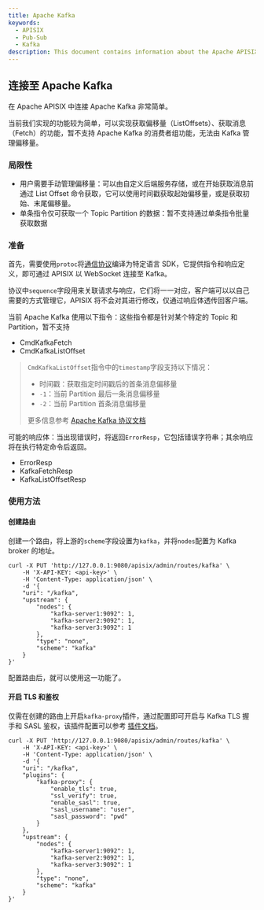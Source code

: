 ```yaml
---
title: Apache Kafka
keywords:
  - APISIX
  - Pub-Sub
  - Kafka
description: This document contains information about the Apache APISIX kafka pub-sub scenario.
---
```


<!--
#
# Licensed to the Apache Software Foundation (ASF) under one or more
# contributor license agreements.  See the NOTICE file distributed with
# this work for additional information regarding copyright ownership.
# The ASF licenses this file to You under the Apache License, Version 2.0
# (the "License"); you may not use this file except in compliance with
# the License.  You may obtain a copy of the License at
#
#     http://www.apache.org/licenses/LICENSE-2.0
#
# Unless required by applicable law or agreed to in writing, software
# distributed under the License is distributed on an "AS IS" BASIS,
# WITHOUT WARRANTIES OR CONDITIONS OF ANY KIND, either express or implied.
# See the License for the specific language governing permissions and
# limitations under the License.
#
-->

## 连接至 Apache Kafka

在 Apache APISIX 中连接 Apache Kafka 非常简单。

当前我们实现的功能较为简单，可以实现获取偏移量（ListOffsets）、获取消息（Fetch）的功能，暂不支持 Apache Kafka 的消费者组功能，无法由 Kafka 管理偏移量。

### 局限性

- 用户需要手动管理偏移量：可以由自定义后端服务存储，或在开始获取消息前通过 List Offset 命令获取，它可以使用时间戳获取起始偏移量，或是获取初始、末尾偏移量。
- 单条指令仅可获取一个 Topic Partition 的数据：暂不支持通过单条指令批量获取数据

### 准备

首先，需要使用`protoc`将[通信协议](../../../../apisix/pubsub.proto)编译为特定语言 SDK，它提供指令和响应定义，即可通过 APISIX 以 WebSocket 连接至 Kafka。

协议中`sequence`字段用来关联请求与响应，它们将一一对应，客户端可以以自己需要的方式管理它，APISIX 将不会对其进行修改，仅通过响应体透传回客户端。

当前 Apache Kafka 使用以下指令：这些指令都是针对某个特定的 Topic 和 Partition，暂不支持

- CmdKafkaFetch
- CmdKafkaListOffset

> `CmdKafkaListOffset`指令中的`timestamp`字段支持以下情况：
>
> - 时间戳：获取指定时间戳后的首条消息偏移量
> - `-1`：当前 Partition 最后一条消息偏移量
> - `-2`：当前 Partition 首条消息偏移量
>
> 更多信息参考 [Apache Kafka 协议文档](https://kafka.apache.org/protocol.html#The_Messages_ListOffsets)

可能的响应体：当出现错误时，将返回`ErrorResp`，它包括错误字符串；其余响应将在执行特定命令后返回。

- ErrorResp
- KafkaFetchResp
- KafkaListOffsetResp

### 使用方法

#### 创建路由

创建一个路由，将上游的`scheme`字段设置为`kafka`，并将`nodes`配置为 Kafka broker 的地址。

```shell
curl -X PUT 'http://127.0.0.1:9080/apisix/admin/routes/kafka' \
    -H 'X-API-KEY: <api-key>' \
    -H 'Content-Type: application/json' \
    -d '{
    "uri": "/kafka",
    "upstream": {
        "nodes": {
            "kafka-server1:9092": 1,
            "kafka-server2:9092": 1,
            "kafka-server3:9092": 1
        },
        "type": "none",
        "scheme": "kafka"
    }
}'
```

配置路由后，就可以使用这一功能了。

#### 开启 TLS 和鉴权

仅需在创建的路由上开启`kafka-proxy`插件，通过配置即可开启与 Kafka TLS 握手和 SASL 鉴权，该插件配置可以参考 [插件文档](../../../en/latest/plugins/kafka-proxy.md)。

```shell
curl -X PUT 'http://127.0.0.1:9080/apisix/admin/routes/kafka' \
    -H 'X-API-KEY: <api-key>' \
    -H 'Content-Type: application/json' \
    -d '{
    "uri": "/kafka",
    "plugins": {
        "kafka-proxy": {
            "enable_tls": true,
            "ssl_verify": true,
            "enable_sasl": true,
            "sasl_username": "user",
            "sasl_password": "pwd"
        }
    },
    "upstream": {
        "nodes": {
            "kafka-server1:9092": 1,
            "kafka-server2:9092": 1,
            "kafka-server3:9092": 1
        },
        "type": "none",
        "scheme": "kafka"
    }
}'
```
